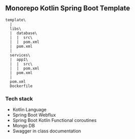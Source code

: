 ## Monorepo Kotlin Spring Boot Template

```text
template\
  |
  libs\
  |  database\
  |  |  src\
  |  |  pom.xml
  |  pom.xml
  |  
  services\
  |  app1\
  |  |  src\
  |  |  pom.xml
  |  pom.xml
  |  
  pom.xml
  Dockerfile
```

### Tech stack
- Kotlin Language
- Spring Boot Webflux
- Spring Boot Kotlin Functional coroutines
- Mongo DB
- Swagger in class documentation